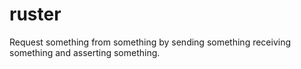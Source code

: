# ruster
Request something from something by sending something receiving something and asserting something.
